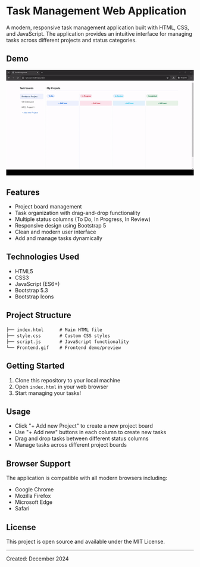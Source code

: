 # Task Management Web Application

A modern, responsive task management application built with HTML, CSS, and JavaScript. The application provides an intuitive interface for managing tasks across different projects and status categories.

## Demo

![Task Management Application Demo](Frontend.gif)

## Features

- Project board management
- Task organization with drag-and-drop functionality
- Multiple status columns (To Do, In Progress, In Review)
- Responsive design using Bootstrap 5
- Clean and modern user interface
- Add and manage tasks dynamically

## Technologies Used

- HTML5
- CSS3
- JavaScript (ES6+)
- Bootstrap 5.3
- Bootstrap Icons

## Project Structure

```
├── index.html      # Main HTML file
├── style.css       # Custom CSS styles
├── script.js       # JavaScript functionality
└── Frontend.gif    # Frontend demo/preview
```

## Getting Started

1. Clone this repository to your local machine
2. Open `index.html` in your web browser
3. Start managing your tasks!

## Usage

- Click "+ Add new Project" to create a new project board
- Use "+ Add new" buttons in each column to create new tasks
- Drag and drop tasks between different status columns
- Manage tasks across different project boards

## Browser Support

The application is compatible with all modern browsers including:
- Google Chrome
- Mozilla Firefox
- Microsoft Edge
- Safari

## License

This project is open source and available under the MIT License.

---
Created: December 2024

